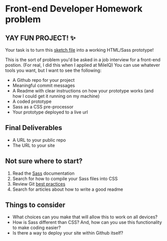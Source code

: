 # Front-end Developer Homework problem

## YAY FUN PROJECT! :sparkles:

Your task is to turn this [sketch file](https://www.dropbox.com/s/tsua2ouau8blqsn/Web_Dev_Exercise.sketch?dl=0) into a working HTML/Sass prototype! 

This is the sort of problem you'd be asked in a job interview for a front-end postion. (For real, I did this when I applied at MileIQ) You can use whatever tools you want, but I want to see the following:

- A Github repo for your project
- Meaningful commit messages
- A Readme with clear instructions on how your prototype works (and how I could get it running on my machine)
- A coded prototype
- Sass as a CSS pre-processor 
- Your prototype deployed to a live url


## Final Deliverables
- A URL to your public repo
- The URL to your site

## Not sure where to start?
1. Read the [Sass](http://sass-lang.com/) documentation
2. Search for how to compile your Sass files into CSS
3. Review Git [best practices](https://github.com/smonette/fed-resources#git)
4. Search for articles about how to write a good readme


## Things to consider
- What choices can you make that will allow this to work on all devices?
- How is Sass different than CSS? And, how can you use this functionality to make coding easier?
- Is there a way to deploy your site within Github itself?

